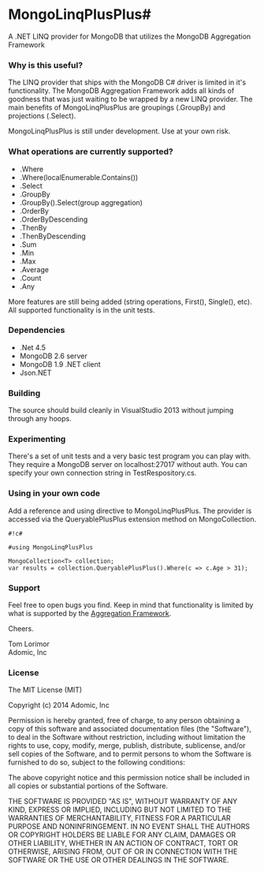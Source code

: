 # MongoLinqPlusPlus#

A .NET LINQ provider for MongoDB that utilizes the MongoDB Aggregation Framework 

### Why is this useful? ###

The LINQ provider that ships with the MongoDB C# driver is limited in it's functionality.
The MongoDB Aggregation Framework adds all kinds of goodness that was just waiting to be
wrapped by a new LINQ provider.  The main benefits of MongoLinqPlusPlus are groupings
(.GroupBy) and projections (.Select).

MongoLinqPlusPlus is still under development.  Use at your own risk.

### What operations are currently supported? ###
* .Where
* .Where(localEnumerable.Contains())
* .Select
* .GroupBy
* .GroupBy().Select(group aggregation)
* .OrderBy
* .OrderByDescending
* .ThenBy
* .ThenByDescending
* .Sum
* .Min
* .Max
* .Average
* .Count
* .Any

More features are still being added (string operations, First(), Single(), etc).  All supported functionality is in the unit tests.

### Dependencies ###

* .Net 4.5
* MongoDB 2.6 server
* MongoDB 1.9 .NET client
* Json.NET

### Building ###
The source should build cleanly in VisualStudio 2013 without jumping through any hoops.

### Experimenting ###
There's a set of unit tests and a very basic test program you can play with.  They
require a MongoDB server on localhost:27017 without auth.  You can specify your
own connection string in TestRespository.cs.

### Using in your own code ###
Add a reference and using directive to MongoLinqPlusPlus.  The provider is
accessed via the QueryablePlusPlus extension method on MongoCollection<T>.


```
#!c#

#using MongoLinqPlusPlus

MongoCollection<T> collection;
var results = collection.QueryablePlusPlus().Where(c => c.Age > 31);

```

### Support ###
Feel free to open bugs you find.  Keep in mind that functionality is limited by what is supported by the [Aggregation Framework](http://docs.mongodb.org/manual/meta/aggregation-quick-reference/).

Cheers.

Tom Lorimor  
Adomic, Inc

### License ###
The MIT License (MIT)

Copyright (c) 2014 Adomic, Inc

Permission is hereby granted, free of charge, to any person obtaining a copy
of this software and associated documentation files (the "Software"), to deal
in the Software without restriction, including without limitation the rights
to use, copy, modify, merge, publish, distribute, sublicense, and/or sell
copies of the Software, and to permit persons to whom the Software is
furnished to do so, subject to the following conditions:

The above copyright notice and this permission notice shall be included in all
copies or substantial portions of the Software.

THE SOFTWARE IS PROVIDED "AS IS", WITHOUT WARRANTY OF ANY KIND, EXPRESS OR
IMPLIED, INCLUDING BUT NOT LIMITED TO THE WARRANTIES OF MERCHANTABILITY,
FITNESS FOR A PARTICULAR PURPOSE AND NONINFRINGEMENT. IN NO EVENT SHALL THE
AUTHORS OR COPYRIGHT HOLDERS BE LIABLE FOR ANY CLAIM, DAMAGES OR OTHER
LIABILITY, WHETHER IN AN ACTION OF CONTRACT, TORT OR OTHERWISE, ARISING FROM,
OUT OF OR IN CONNECTION WITH THE SOFTWARE OR THE USE OR OTHER DEALINGS IN THE
SOFTWARE.